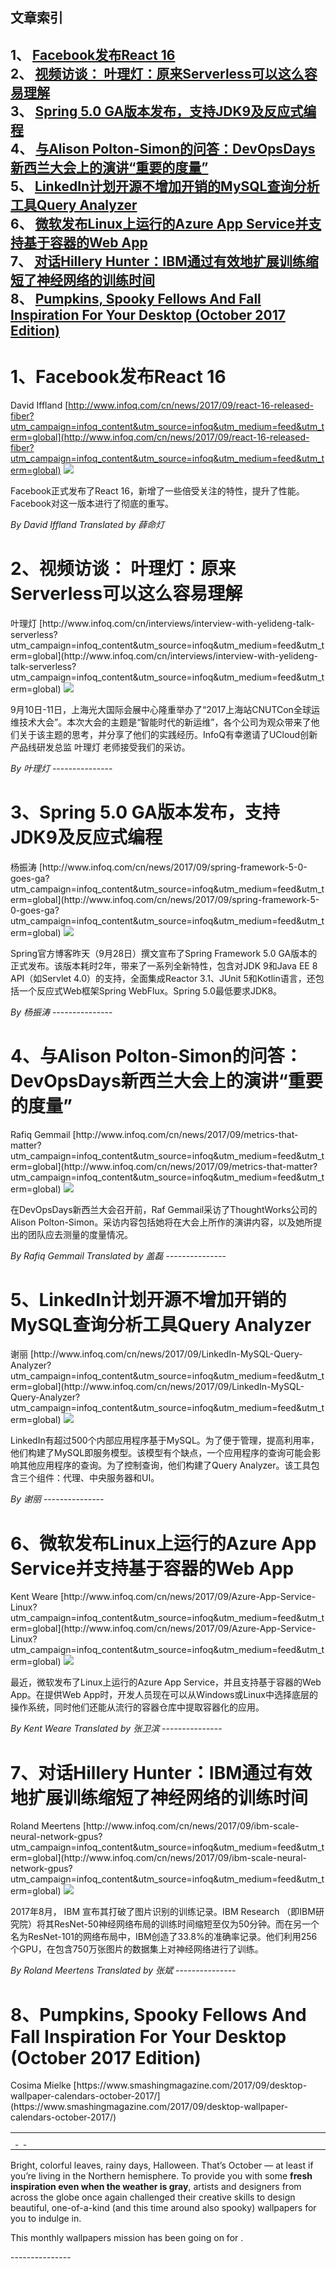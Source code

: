 ## 文章索引
1、 <a href="#1facebook发布react-16" >Facebook发布React 16</a><br/>
2、 <a href="#2视频访谈-叶理灯原来serverless可以这么容易理解" >视频访谈： 叶理灯：原来Serverless可以这么容易理解</a><br/>
3、 <a href="#3spring-50-ga版本发布支持jdk9及反应式编程" >Spring 5.0 GA版本发布，支持JDK9及反应式编程</a><br/>
4、 <a href="#4与alison-polton-simon的问答devopsdays新西兰大会上的演讲重要的度量" >与Alison Polton-Simon的问答：DevOpsDays新西兰大会上的演讲“重要的度量”</a><br/>
5、 <a href="#5linkedin计划开源不增加开销的mysql查询分析工具query-analyzer" >LinkedIn计划开源不增加开销的MySQL查询分析工具Query Analyzer</a><br/>
6、 <a href="#6微软发布linux上运行的azure-app-service并支持基于容器的web-app" >微软发布Linux上运行的Azure App Service并支持基于容器的Web App</a><br/>
7、 <a href="#7对话hillery-hunteribm通过有效地扩展训练缩短了神经网络的训练时间" >对话Hillery Hunter：IBM通过有效地扩展训练缩短了神经网络的训练时间</a><br/>
8、 <a href="#8pumpkins-spooky-fellows-and-fall-inspiration-for-your-desktop-october-2017-edition" >Pumpkins, Spooky Fellows And Fall Inspiration For Your Desktop (October 2017 Edition)</a><br/><h1 id="#title_0" >1、Facebook发布React 16</h1>
David Iffland
[http://www.infoq.com/cn/news/2017/09/react-16-released-fiber?utm_campaign=infoq_content&utm_source=infoq&utm_medium=feed&utm_term=global](http://www.infoq.com/cn/news/2017/09/react-16-released-fiber?utm_campaign=infoq_content&utm_source=infoq&utm_medium=feed&utm_term=global)
<img src="http://www.infoq.com/styles/i/logo_bigger.jpg"/><p>Facebook正式发布了React 16，新增了一些倍受关注的特性，提升了性能。Facebook对这一版本进行了彻底的重写。</p> <i>By David Iffland</i> <i> Translated by 薛命灯</i>
---------------
<h1 id="#title_1" >2、视频访谈： 叶理灯：原来Serverless可以这么容易理解</h1>
叶理灯
[http://www.infoq.com/cn/interviews/interview-with-yelideng-talk-serverless?utm_campaign=infoq_content&utm_source=infoq&utm_medium=feed&utm_term=global](http://www.infoq.com/cn/interviews/interview-with-yelideng-talk-serverless?utm_campaign=infoq_content&utm_source=infoq&utm_medium=feed&utm_term=global)
<img src="http://cdn2.infoqstatic.com/statics_s1_20170927-0419/resource/interviews/interview-with-yelideng-talk-serverless/zh/mediumimage/yelideng270-1506659705967.jpg"/><p>9月10日-11日，上海光大国际会展中心隆重举办了“2017上海站CNUTCon全球运维技术大会”。本次大会的主题是“智能时代的新运维”，各个公司为观众带来了他们关于该主题的思考，并分享了他们的实践经历。InfoQ有幸邀请了UCloud创新产品线研发总监 叶理灯 老师接受我们的采访。</p> <i>By 叶理灯</i>
---------------
<h1 id="#title_2" >3、Spring 5.0 GA版本发布，支持JDK9及反应式编程</h1>
杨振涛
[http://www.infoq.com/cn/news/2017/09/spring-framework-5-0-goes-ga?utm_campaign=infoq_content&utm_source=infoq&utm_medium=feed&utm_term=global](http://www.infoq.com/cn/news/2017/09/spring-framework-5-0-goes-ga?utm_campaign=infoq_content&utm_source=infoq&utm_medium=feed&utm_term=global)
<img src="http://www.infoq.com/styles/i/logo_bigger.jpg"/><p>Spring官方博客昨天（9月28日）撰文宣布了Spring Framework 5.0 GA版本的正式发布。该版本耗时2年，带来了一系列全新特性，包含对JDK 9和Java EE 8 API（如Servlet 4.0）的支持，全面集成Reactor 3.1、JUnit 5和Kotlin语言，还包括一个反应式Web框架Spring WebFlux。Spring 5.0最低要求JDK8。

</p> <i>By 杨振涛</i>
---------------
<h1 id="#title_3" >4、与Alison Polton-Simon的问答：DevOpsDays新西兰大会上的演讲“重要的度量”</h1>
Rafiq Gemmail
[http://www.infoq.com/cn/news/2017/09/metrics-that-matter?utm_campaign=infoq_content&utm_source=infoq&utm_medium=feed&utm_term=global](http://www.infoq.com/cn/news/2017/09/metrics-that-matter?utm_campaign=infoq_content&utm_source=infoq&utm_medium=feed&utm_term=global)
<img src="http://www.infoq.com/styles/i/logo_bigger.jpg"/><p>在DevOpsDays新西兰大会召开前，Raf Gemmail采访了ThoughtWorks公司的Alison Polton-Simon。采访内容包括她将在大会上所作的演讲内容，以及她所提出的团队应去测量的度量情况。</p> <i>By Rafiq Gemmail</i> <i> Translated by 盖磊</i>
---------------
<h1 id="#title_4" >5、LinkedIn计划开源不增加开销的MySQL查询分析工具Query Analyzer</h1>
谢丽
[http://www.infoq.com/cn/news/2017/09/LinkedIn-MySQL-Query-Analyzer?utm_campaign=infoq_content&utm_source=infoq&utm_medium=feed&utm_term=global](http://www.infoq.com/cn/news/2017/09/LinkedIn-MySQL-Query-Analyzer?utm_campaign=infoq_content&utm_source=infoq&utm_medium=feed&utm_term=global)
<img src="http://www.infoq.com/styles/i/logo_bigger.jpg"/><p>LinkedIn有超过500个内部应用程序基于MySQL。为了便于管理，提高利用率，他们构建了MySQL即服务模型。该模型有个缺点，一个应用程序的查询可能会影响其他应用程序的查询。为了控制查询，他们构建了Query Analyzer。该工具包含三个组件：代理、中央服务器和UI。</p> <i>By 谢丽</i>
---------------
<h1 id="#title_5" >6、微软发布Linux上运行的Azure App Service并支持基于容器的Web App</h1>
Kent Weare
[http://www.infoq.com/cn/news/2017/09/Azure-App-Service-Linux?utm_campaign=infoq_content&utm_source=infoq&utm_medium=feed&utm_term=global](http://www.infoq.com/cn/news/2017/09/Azure-App-Service-Linux?utm_campaign=infoq_content&utm_source=infoq&utm_medium=feed&utm_term=global)
<img src="http://www.infoq.com/styles/i/logo_bigger.jpg"/><p>最近，微软发布了Linux上运行的Azure App Service，并且支持基于容器的Web App。在提供Web App时，开发人员现在可以从Windows或Linux中选择底层的操作系统，同时他们还能从流行的容器仓库中提取容器化的应用。

</p> <i>By Kent Weare</i> <i> Translated by 张卫滨</i>
---------------
<h1 id="#title_6" >7、对话Hillery Hunter：IBM通过有效地扩展训练缩短了神经网络的训练时间</h1>
Roland Meertens
[http://www.infoq.com/cn/news/2017/09/ibm-scale-neural-network-gpus?utm_campaign=infoq_content&utm_source=infoq&utm_medium=feed&utm_term=global](http://www.infoq.com/cn/news/2017/09/ibm-scale-neural-network-gpus?utm_campaign=infoq_content&utm_source=infoq&utm_medium=feed&utm_term=global)
<img src="http://www.infoq.com/styles/i/logo_bigger.jpg"/><p>2017年8月， IBM 宣布其打破了图片识别的训练记录。IBM Research （即IBM研究院）将其ResNet-50神经网络布局的训练时间缩短至仅为50分钟。而在另一个名为ResNet-101的网络布局中，IBM创造了33.8%的准确率记录。他们利用256个GPU，在包含750万张图片的数据集上对神经网络进行了训练。</p> <i>By Roland Meertens</i> <i> Translated by 张斌</i>
---------------
<h1 id="#title_7" >8、Pumpkins, Spooky Fellows And Fall Inspiration For Your Desktop (October 2017 Edition)</h1>
Cosima Mielke
[https://www.smashingmagazine.com/2017/09/desktop-wallpaper-calendars-october-2017/](https://www.smashingmagazine.com/2017/09/desktop-wallpaper-calendars-october-2017/)
<table width="650">
	<tr>
		<td width="650">
			<div style="width:650px;">
				<img src="http://statisches.auslieferung.commindo-media-ressourcen.de/advertisement.gif" alt="" border="0"/>
				<br/>
				<a href="http://auslieferung.commindo-media-ressourcen.de/random.php?mode=target&collection=smashing-rss&position=1" target="_blank">
					<img src="http://auslieferung.commindo-media-ressourcen.de/random.php?mode=image&collection=smashing-rss&position=1" border="0" alt=""/>
				</a>
				&nbsp;
				<a href="http://auslieferung.commindo-media-ressourcen.de/random.php?mode=target&collection=smashing-rss&position=2" target="_blank">
					<img src="http://auslieferung.commindo-media-ressourcen.de/random.php?mode=image&collection=smashing-rss&position=2" border="0" alt=""/>
				</a>
				&nbsp;
				<a href="http://auslieferung.commindo-media-ressourcen.de/random.php?mode=target&collection=smashing-rss&position=3" target="_blank">
					<img src="http://auslieferung.commindo-media-ressourcen.de/random.php?mode=image&collection=smashing-rss&position=3" border="0" alt=""/>
				</a>
			</div>
		</td>
	</tr>
</table><p>Bright, colorful leaves, rainy days, Halloween. That’s October — at least if you’re living in the Northern hemisphere. To provide you with some <strong>fresh inspiration even when the weather is gray</strong>, artists and designers from across the globe once again challenged their creative skills to design beautiful, one-of-a-kind (and this time around also spooky) wallpapers for you to indulge in.</p>

<figure></figure>

<p>This monthly wallpapers mission has been going on for .</p>
---------------